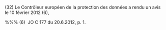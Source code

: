 (32) Le Contrôleur européen de la protection des données a rendu un avis le 10 février 2012 (6),

%%% (6)  JO C 177 du 20.6.2012, p. 1.